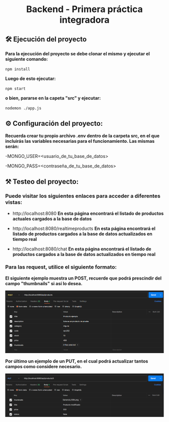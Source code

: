 <h1 align="center">Backend - Primera práctica integradora</h1>

## 🛠️ Ejecución del proyecto

**Para la ejecución del proyecto se debe clonar el mismo y ejecutar el siguiente comando:**

`npm install`

**Luego de esto ejecutar:**

`npm start`

**o bien, pararse en la capeta "src" y ejecutar:**

`nodemon ./app.js`

## ⚙️ Configuración del proyecto:

**Recuerda crear tu propio archivo .env dentro de la carpeta src, en el que incluirás las variables necesarias para el funcionamiento. Las mismas serán:** 

-MONGO_USER=<usuario_de_tu_base_de_datos>

-MONGO_PASS=<contraseña_de_tu_base_de_datos>

## ⚒️ Testeo del proyecto:

### Puede visitar los siguientes enlaces para acceder a diferentes vistas:

- http://localhost:8080 
    **En esta página encontrará el listado de productos actuales cargados a la base de datos**

- http://localhost:8080/realtimeproducts 
    **En esta página encontrará el listado de productos cargados a la base de datos actualizados en tiempo real**

- http://localhost:8080/chat 
    **En esta página encontrará el listado de productos cargados a la base de datos actualizados en tiempo real**

### Para las request, utilice el siguiente formato:

**El siguiente ejemplo muestra un POST, recuerde que podrá prescindir del campo "thumbnails" si así lo desea.**

![Postman request example](./public/assets/images/POST_example.png)

**Por último un ejemplo de un PUT, en el cual podrá actualizar tantos campos como considere necesario.**

![Postman request example](./public/assets/images/PUT_example.png)